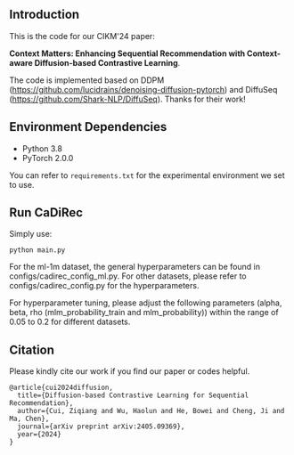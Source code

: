 ## Introduction
This is the code for our CIKM'24 paper: 

**Context Matters: Enhancing Sequential Recommendation with Context-aware Diffusion-based Contrastive Learning**.

The code is implemented based on DDPM (https://github.com/lucidrains/denoising-diffusion-pytorch) and DiffuSeq (https://github.com/Shark-NLP/DiffuSeq). Thanks for their work!

## Environment Dependencies
- Python 3.8
- PyTorch 2.0.0

You can refer to `requirements.txt` for the experimental environment we set to use.

## Run CaDiRec
Simply use:

`python main.py`

For the ml-1m dataset, the general hyperparameters can be found in configs/cadirec_config_ml.py. For other datasets, please refer to configs/cadirec_config.py for the hyperparameters.

For hyperparameter tuning, please adjust the following parameters (alpha, beta, rho (mlm_probability_train and mlm_probability)) within the range of 0.05 to 0.2 for different datasets.

## Citation
Please kindly cite our work if you find our paper or codes helpful.
```
@article{cui2024diffusion,
  title={Diffusion-based Contrastive Learning for Sequential Recommendation},
  author={Cui, Ziqiang and Wu, Haolun and He, Bowei and Cheng, Ji and Ma, Chen},
  journal={arXiv preprint arXiv:2405.09369},
  year={2024}
}
```

